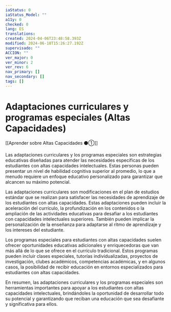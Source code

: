 ```yaml
---
iaStatus: 0
iaStatus_Model: ""
a11y: 0
checked: 0
lang: ES
translations: 
created: 2024-04-06T23:48:58.393Z
modified: 2024-06-10T15:26:27.192Z
supervisado: ""
ACCION: ""
ver_major: 0
ver_minor: 2
ver_rev: 6
nav_primary: []
nav_secondary: []
tags: []
---
```

# Adaptaciones curriculares y programas especiales (Altas Capacidades)

[[Aprender sobre Altas Capacidades ⚫①]]

Las adaptaciones curriculares y los programas especiales son estrategias educativas diseñadas para atender las necesidades específicas de los estudiantes con altas capacidades intelectuales. Estas personas pueden presentar un nivel de habilidad cognitiva superior al promedio, lo que a menudo requiere un enfoque educativo personalizado para garantizar que alcancen su máximo potencial.

Las adaptaciones curriculares son modificaciones en el plan de estudios estándar que se realizan para satisfacer las necesidades de aprendizaje de los estudiantes con altas capacidades. Estas adaptaciones pueden incluir la aceleración del currículo, la profundización en los contenidos o la ampliación de las actividades educativas para desafiar a los estudiantes con capacidades intelectuales superiores. También pueden implicar la personalización de la enseñanza para adaptarse al ritmo de aprendizaje y los intereses del estudiante.

Los programas especiales para estudiantes con altas capacidades suelen ofrecer oportunidades educativas adicionales y enriquecedoras que van más allá de lo que se ofrece en el currículo tradicional. Estos programas pueden incluir clases especiales, tutorías individualizadas, proyectos de investigación, clubes académicos, competencias académicas, y en algunos casos, la posibilidad de recibir educación en entornos especializados para estudiantes con altas capacidades.

En resumen, las adaptaciones curriculares y los programas especiales son herramientas importantes para apoyar a los estudiantes con altas capacidades intelectuales, brindándoles la oportunidad de desarrollar todo su potencial y garantizando que reciban una educación que sea desafiante y significativa para ellos.

